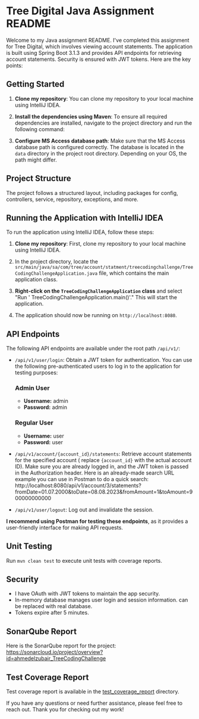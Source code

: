 # Tree Digital Java Assignment README

Welcome to my Java assignment README. I've completed this assignment for Tree Digital, which involves viewing account
statements. The application is built using Spring Boot 3.1.3 and provides API endpoints for retrieving account
statements. Security is ensured with JWT tokens. Here are the key points:

## Getting Started

1. **Clone my repository**: You can clone my repository to your local machine using IntelliJ IDEA.

2. **Install the dependencies using Maven**: To ensure all required dependencies are installed, navigate to the project
   directory and run the following command:

3. **Configure MS Access database path**: Make sure that the MS Access database path is configured correctly. The
   database is located in the `data` directory in the project root directory. Depending on your OS, the path might
   differ.

## Project Structure

The project follows a structured layout, including packages for config, controllers, service, repository, exceptions,
and
more.

## Running the Application with IntelliJ IDEA

To run the application using IntelliJ IDEA, follow these steps:

1. **Clone my repository**: First, clone my repository to your local machine using IntelliJ IDEA.

2. In the project directory, locate
   the `src/main/java/sa/com/tree/account/statment/treecodingchallenge/TreeCodingChallengeApplication.java` file, which
   contains the main application class.

3. **Right-click on the `TreeCodingChallengeApplication` class** and select "Run '
   TreeCodingChallengeApplication.main()'." This will start the application.

4. The application should now be running on `http://localhost:8080`.

## API Endpoints
The following API endpoints are available under the root path `/api/v1/`:

- `/api/v1/user/login`: Obtain a JWT token for authentication. You can use the following pre-authenticated users to log
  in to the application for testing purposes:

  ### Admin User

    - **Username:** admin
    - **Password:** admin

  ### Regular User

    - **Username:** user
    - **Password:** user


- `/api/v1/account/{account_id}/statements`: Retrieve account statements for the specified account (
  replace `{account_id}` with the actual account ID). Make sure you are already logged in, and the JWT token is passed
  in the Authorization header. Here is an already-made search URL example you can use in Postman to do a quick
  search: http://localhost:8080/api/v1/account/3/statements?fromDate=01.07.2000&toDate=08.08.2023&fromAmount=1&toAmount=900000000000

- `/api/v1/user/logout`: Log out and invalidate the session.

**I recommend using Postman for testing these endpoints**, as it provides a user-friendly interface for making API
requests.

## Unit Testing
Run `mvn clean test` to execute unit tests with coverage reports.

## Security

- I have OAuth with JWT tokens to maintain the app security.
- In-memory database manages user login and session information. can be replaced with real database.
- Tokens expire after 5 minutes.

## SonarQube Report

Here is the SonarQube report for the project:
https://sonarcloud.io/project/overview?id=ahmedelzubair_TreeCodingChallenge

## Test Coverage Report

Test coverage report is available in the [test_coverage_report](test_coverage_report) directory.

If you have any questions or need further assistance, please feel free to reach out. Thank you for checking out my work!